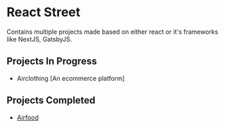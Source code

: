 # React Street
Contains multiple projects made based on either react or it's frameworks like NextJS, GatsbyJS. 

## Projects In Progress
- Airclothing [An ecommerce platform]

## Projects Completed
- [Airfood](https://airfood.netlify.app/)

